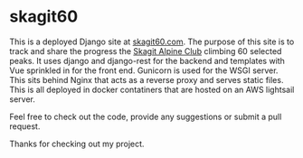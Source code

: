 # skagit60

This is a deployed Django site at [skagit60.com](https://skagit60.com). The purpose of this site is to track and share the progress the [Skagit Alpine Club](https://skagitalpineclub.com) climbing 60 selected peaks. It uses django and django-rest for the backend and templates with Vue sprinkled in for the front end. Gunicorn is used for the WSGI server. This sits behind Nginx that acts as a reverse proxy and serves static files. This is all deployed in docker contatiners that are hosted on an AWS lightsail server.

Feel free to check out the code, provide any suggestions or submit a pull request.

Thanks for checking out my project. 
